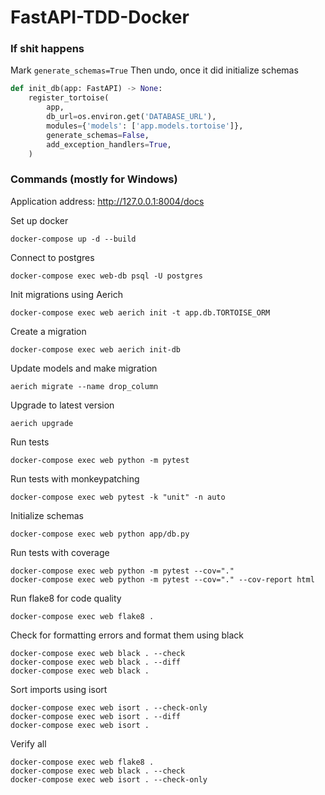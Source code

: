 # FastAPI-TDD-Docker

### If shit happens

Mark `generate_schemas=True`
Then undo, once it did initialize schemas

```python
def init_db(app: FastAPI) -> None:
    register_tortoise(
        app,
        db_url=os.environ.get('DATABASE_URL'),
        modules={'models': ['app.models.tortoise']},
        generate_schemas=False,
        add_exception_handlers=True,
    )
```

### Commands (mostly for Windows)

Application address: http://127.0.0.1:8004/docs

Set up docker

```
docker-compose up -d --build
```

Connect to postgres

```
docker-compose exec web-db psql -U postgres
```

Init migrations using Aerich

```
docker-compose exec web aerich init -t app.db.TORTOISE_ORM
```

Create a migration

```
docker-compose exec web aerich init-db
```

Update models and make migration

```
aerich migrate --name drop_column
```

Upgrade to latest version

```
aerich upgrade
```

Run tests

```
docker-compose exec web python -m pytest
```

Run tests with monkeypatching

```
docker-compose exec web pytest -k "unit" -n auto
```

Initialize schemas

```
docker-compose exec web python app/db.py
```

Run tests with coverage

```
docker-compose exec web python -m pytest --cov="."
docker-compose exec web python -m pytest --cov="." --cov-report html
```

Run flake8 for code quality

```
docker-compose exec web flake8 .
```

Check for formatting errors and format them using black

```
docker-compose exec web black . --check
docker-compose exec web black . --diff
docker-compose exec web black .
```

Sort imports using isort

```
docker-compose exec web isort . --check-only
docker-compose exec web isort . --diff
docker-compose exec web isort .
```

Verify all

```
docker-compose exec web flake8 .
docker-compose exec web black . --check
docker-compose exec web isort . --check-only
```
